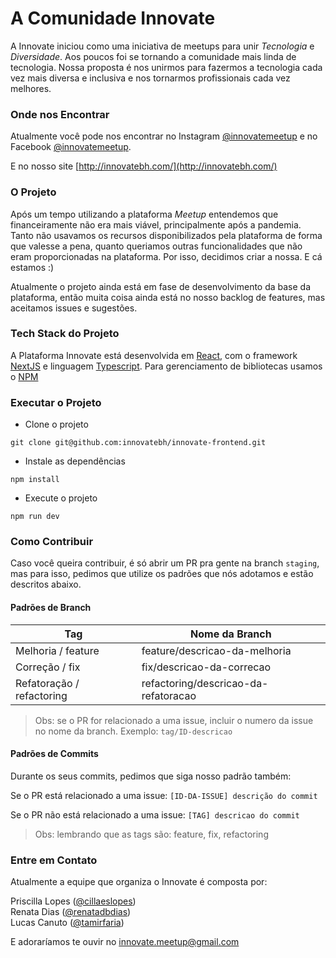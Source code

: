 # A Comunidade Innovate

A Innovate iniciou como uma iniciativa de meetups para unir *Tecnologia* e *Diversidade*. Aos poucos foi se tornando a comunidade mais linda de tecnologia. Nossa proposta é nos unirmos para fazermos a tecnologia cada vez mais diversa e inclusiva e nos tornarmos profissionais cada vez melhores.

### Onde nos Encontrar

Atualmente você pode nos encontrar no Instagram [@innovatemeetup](https://www.instagram.com/innovatemeetup/) e no Facebook [@innovatemeetup](https://www.facebook.com/innovate.meetup).

E no nosso site [http://innovatebh.com/](http://innovatebh.com/)

### O Projeto

Após um tempo utilizando a plataforma *Meetup* entendemos que financeiramente não era mais viável, principalmente após a pandemia. Tanto não usavamos os recursos disponibilizados pela plataforma de forma que valesse a pena, quanto queriamos outras funcionalidades que não eram proporcionadas na plataforma. Por isso, decidimos criar a nossa. E cá estamos :)

Atualmente o projeto ainda está em fase de desenvolvimento da base da plataforma, então muita coisa ainda está no nosso backlog de features, mas aceitamos issues e sugestões. 

### Tech Stack do Projeto

A Plataforma Innovate está desenvolvida em [React](https://pt-br.reactjs.org/), com o framework [NextJS](https://nextjs.org/) e linguagem [Typescript](https://www.typescriptlang.org/). Para gerenciamento de bibliotecas usamos o [NPM](https://www.npmjs.com/)

### Executar o Projeto

- Clone o projeto
```
git clone git@github.com:innovatebh/innovate-frontend.git
```

- Instale as dependências
```
npm install
```

- Execute o projeto
```
npm run dev
```

### Como Contribuir

Caso você queira contribuir, é só abrir um PR pra gente na branch `staging`, mas para isso, pedimos que utilize os padrões que nós adotamos e estão descritos abaixo.

#### Padrões de Branch

| Tag | Nome da Branch |
|--|--|
| Melhoria / feature | feature/descricao-da-melhoria |
| Correção / fix | fix/descricao-da-correcao |
| Refatoração / refactoring | refactoring/descricao-da-refatoracao |

> Obs: se o PR for relacionado a uma issue, incluir o numero da issue no nome da branch. Exemplo: `tag/ID-descricao`

#### Padrões de Commits

Durante os seus commits, pedimos que siga nosso padrão também:

Se o PR está relacionado a uma issue:
`[ID-DA-ISSUE] descrição do commit`

Se o PR não está relacionado a uma issue:
`[TAG] descricao do commit`

> Obs: lembrando que as tags são: feature, fix, refactoring

### Entre em Contato

Atualmente a equipe que organiza o Innovate é composta por:

Priscilla Lopes ([@cillaeslopes](mailto:cillaeslopes@gmail.com))  
Renata Dias ([@renatadbdias](mailto:renatyynhah@gmail.com))  
Lucas Canuto ([@tamirfaria](mailto:lucastamir@gmail.com))  

E adoraríamos te ouvir no [innovate.meetup@gmail.com](mailto:innovate.meetup@gmail.com)